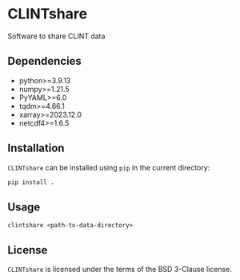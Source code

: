 # CLINTshare

Software to share CLINT data

## Dependencies
- python>=3.9.13
- numpy>=1.21.5
- PyYAML>=6.0
- tqdm>=4.66.1
- xarray>=2023.12.0
- netcdf4>=1.6.5

## Installation

`CLINTshare` can be installed using `pip` in the current directory:
```bash
pip install .
```

## Usage

```
clintshare <path-to-data-directory>
```

## License

`CLINTshare` is licensed under the terms of the BSD 3-Clause license.
